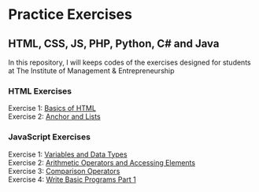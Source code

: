 # Practice Exercises
<h2>HTML, CSS, JS, PHP, Python, C# and Java</h2>
In this repository, I will keeps codes of the exercises designed for students at The Institute of Management &amp; Entrepreneurship

<h3>HTML Exercises</h3>
<div>Exercise 1: 
  <a href="https://abrartunio.github.io/time-exercises/exercise1.html" target="_blank"> Basics of HTML </a>
</div>

<div>Exercise 2: 
  <a href="https://abrartunio.github.io/time-exercises/exercise2.html" target="_blank"> Anchor and Lists </a>
</div>

<h3>JavaScript Exercises</h3>
<div>Exercise 1: 
  <a href="https://abrartunio.github.io/time-exercises/exercise1_js.html" target="_blank"> Variables and Data Types </a>
</div>

<div>Exercise 2: 
  <a href="https://abrartunio.github.io/time-exercises/exercise2_js.html" target="_blank"> Arithmetic Operators and Accessing Elements </a>
</div>

<div>Exercise 3: 
  <a href="https://abrartunio.github.io/time-exercises/exercise3_js.html" target="_blank"> Comparison Operators </a>
</div>

<div>Exercise 4: 
  <a href="https://abrartunio.github.io/time-exercises/exercise4_js.html" target="_blank"> Write Basic Programs Part 1 </a>
</div>
